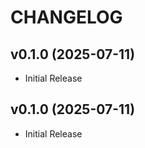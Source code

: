 # CHANGELOG

<!-- version list -->

## v0.1.0 (2025-07-11)

- Initial Release

## v0.1.0 (2025-07-11)

- Initial Release
